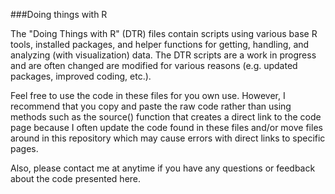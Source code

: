 ###Doing things with R

The "Doing Things with R" (DTR) files contain scripts using various base R tools, installed packages, and helper functions for getting, handling, and analyzing (with visualization) data.  The DTR scripts are a work in progress and are often changed are modified for various reasons (e.g. updated packages, improved coding, etc.).  

Feel free to use the code in these files for you own use.  However, I recommend that you copy and paste the raw code rather than using methods such as the source() function that creates a direct link to the code page because I often update the code found in these files and/or move files around in this repository which may cause errors with direct links to specific pages.  

Also, please contact me at anytime if you have any questions or feedback about the code presented here.  